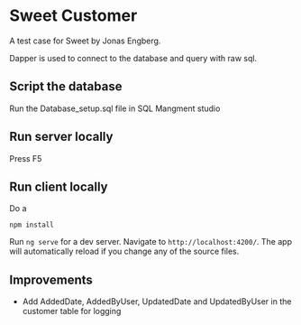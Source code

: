 # Sweet Customer

A test case for Sweet by Jonas Engberg.

Dapper is used to connect to the database and query with raw sql.

## Script the database

Run the Database_setup.sql file in SQL Mangment studio

## Run server locally 

Press F5

## Run client locally 

Do a 
```
npm install
```
Run `ng serve` for a dev server. Navigate to `http://localhost:4200/`. The app will automatically reload if you change any of the source files.

## Improvements

- Add AddedDate, AddedByUser, UpdatedDate and UpdatedByUser in the customer table for logging
